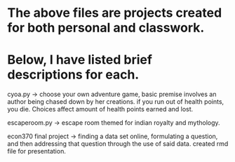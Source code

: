 # The above files are projects created for both personal and classwork. 
# Below, I have listed brief descriptions for each. 

cyoa.py -> choose your own adventure game, basic premise involves an author being chased down by her creations. if you run out of health points, you die. Choices affect amount of health points earned and lost. 

escaperoom.py -> escape room themed for indian royalty and mythology.

econ370 final project -> finding a data set online, formulating a question, and then addressing that question through the use of said data. created rmd file for presentation. 
